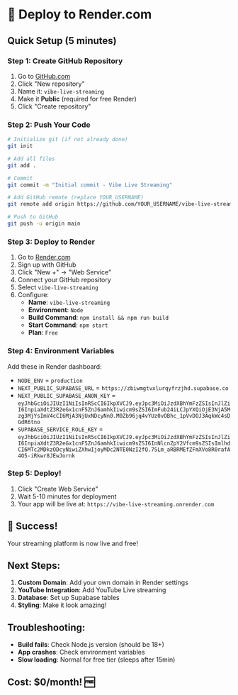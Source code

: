 # 🚀 Deploy to Render.com

## Quick Setup (5 minutes)

### Step 1: Create GitHub Repository
1. Go to [GitHub.com](https://github.com)
2. Click "New repository"
3. Name it: `vibe-live-streaming`
4. Make it **Public** (required for free Render)
5. Click "Create repository"

### Step 2: Push Your Code
```bash
# Initialize git (if not already done)
git init

# Add all files
git add .

# Commit
git commit -m "Initial commit - Vibe Live Streaming"

# Add GitHub remote (replace YOUR_USERNAME)
git remote add origin https://github.com/YOUR_USERNAME/vibe-live-streaming.git

# Push to GitHub
git push -u origin main
```

### Step 3: Deploy to Render
1. Go to [Render.com](https://render.com)
2. Sign up with GitHub
3. Click "New +" → "Web Service"
4. Connect your GitHub repository
5. Select `vibe-live-streaming`
6. Configure:
   - **Name**: `vibe-live-streaming`
   - **Environment**: `Node`
   - **Build Command**: `npm install && npm run build`
   - **Start Command**: `npm start`
   - **Plan**: `Free`

### Step 4: Environment Variables
Add these in Render dashboard:
- `NODE_ENV` = `production`
- `NEXT_PUBLIC_SUPABASE_URL` = `https://zbiwmgtvxlurqyfrzjhd.supabase.co`
- `NEXT_PUBLIC_SUPABASE_ANON_KEY` = `eyJhbGciOiJIUzI1NiIsInR5cCI6IkpXVCJ9.eyJpc3MiOiJzdXBhYmFzZSIsInJlZiI6InpiaXdtZ3R2eGx1cnF5ZnJ6amhkIiwicm9sZSI6ImFub24iLCJpYXQiOjE3NjA5Mzg3MjYsImV4cCI6MjA3NjUxNDcyNn0.M0Zb96jq4vYUz0vOBhc_1pVvDOJ3AqkWc4sDGdR6tno`
- `SUPABASE_SERVICE_ROLE_KEY` = `eyJhbGciOiJIUzI1NiIsInR5cCI6IkpXVCJ9.eyJpc3MiOiJzdXBhYmFzZSIsInJlZiI6InpiaXdtZ3R2eGx1cnF5ZnJ6amhkIiwicm9sZSI6InNlcnZpY2Vfcm9sZSIsImlhdCI6MTc2MDkzODcyNiwiZXhwIjoyMDc2NTE0NzI2fQ.7SLm_aRBRMEfZFmXVo8R0rafA4O5-iRkwr8JEwJornk`

### Step 5: Deploy!
1. Click "Create Web Service"
2. Wait 5-10 minutes for deployment
3. Your app will be live at: `https://vibe-live-streaming.onrender.com`

## 🎉 Success!
Your streaming platform is now live and free!

## Next Steps:
1. **Custom Domain**: Add your own domain in Render settings
2. **YouTube Integration**: Add YouTube Live streaming
3. **Database**: Set up Supabase tables
4. **Styling**: Make it look amazing!

## Troubleshooting:
- **Build fails**: Check Node.js version (should be 18+)
- **App crashes**: Check environment variables
- **Slow loading**: Normal for free tier (sleeps after 15min)

## Cost: $0/month! 🆓
